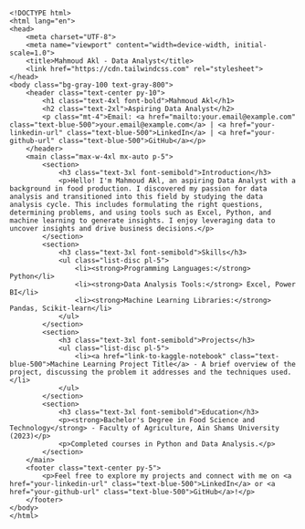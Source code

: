 
    <!DOCTYPE html>  
    <html lang="en">  
    <head>  
        <meta charset="UTF-8">  
        <meta name="viewport" content="width=device-width, initial-scale=1.0">  
        <title>Mahmoud Akl - Data Analyst</title>  
        <link href="https://cdn.tailwindcss.com" rel="stylesheet">  
    </head>  
    <body class="bg-gray-100 text-gray-800">  
        <header class="text-center py-10">  
            <h1 class="text-4xl font-bold">Mahmoud Akl</h1>  
            <h2 class="text-2xl">Aspiring Data Analyst</h2>  
            <p class="mt-4">Email: <a href="mailto:your.email@example.com" class="text-blue-500">your.email@example.com</a> | <a href="your-linkedin-url" class="text-blue-500">LinkedIn</a> | <a href="your-github-url" class="text-blue-500">GitHub</a></p>  
        </header>  
        <main class="max-w-4xl mx-auto p-5">  
            <section>  
                <h3 class="text-3xl font-semibold">Introduction</h3>  
                <p>Hello! I'm Mahmoud Akl, an aspiring Data Analyst with a background in food production. I discovered my passion for data analysis and transitioned into this field by studying the data analysis cycle. This includes formulating the right questions, determining problems, and using tools such as Excel, Python, and machine learning to generate insights. I enjoy leveraging data to uncover insights and drive business decisions.</p>  
            </section>  
            <section>  
                <h3 class="text-3xl font-semibold">Skills</h3>  
                <ul class="list-disc pl-5">  
                    <li><strong>Programming Languages:</strong> Python</li>  
                    <li><strong>Data Analysis Tools:</strong> Excel, Power BI</li>  
                    <li><strong>Machine Learning Libraries:</strong> Pandas, Scikit-learn</li>  
                </ul>  
            </section>  
            <section>  
                <h3 class="text-3xl font-semibold">Projects</h3>  
                <ul class="list-disc pl-5">  
                    <li><a href="link-to-kaggle-notebook" class="text-blue-500">Machine Learning Project Title</a> - A brief overview of the project, discussing the problem it addresses and the techniques used.</li>  
                </ul>  
            </section>  
            <section>  
                <h3 class="text-3xl font-semibold">Education</h3>  
                <p><strong>Bachelor's Degree in Food Science and Technology</strong> - Faculty of Agriculture, Ain Shams University (2023)</p>  
                <p>Completed courses in Python and Data Analysis.</p>  
            </section>  
        </main>  
        <footer class="text-center py-5">  
            <p>Feel free to explore my projects and connect with me on <a href="your-linkedin-url" class="text-blue-500">LinkedIn</a> or <a href="your-github-url" class="text-blue-500">GitHub</a>!</p>  
        </footer>  
    </body>  
    </html>
